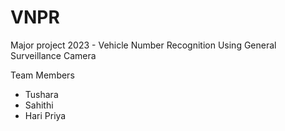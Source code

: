 # VNPR
Major project 2023 - Vehicle Number Recognition Using General Surveillance Camera

Team Members

* Tushara
* Sahithi
* Hari Priya
